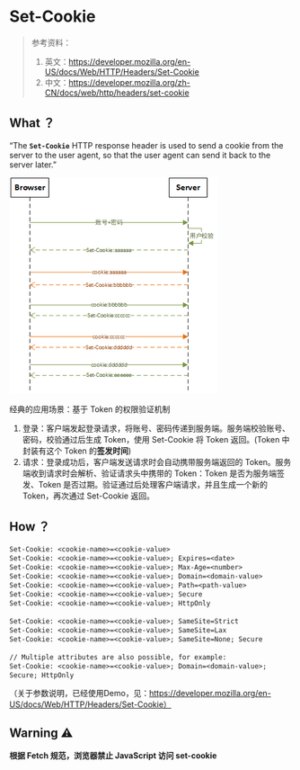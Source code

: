 # Set-Cookie

>   参考资料：
>
>   1.   英文：https://developer.mozilla.org/en-US/docs/Web/HTTP/Headers/Set-Cookie
>   2.   中文：https://developer.mozilla.org/zh-CN/docs/web/http/headers/set-cookie



## What ？

“The **`Set-Cookie`** HTTP response header is  used to send a cookie from the server to the user agent, so that the  user agent can send it back to the server later.”



![image-20220919103113518](markdown/Set-Cookie.assets/image-20220919103113518.png)

经典的应用场景：基于 Token 的权限验证机制

1.   登录：客户端发起登录请求，将账号、密码传递到服务端。服务端校验账号、密码，校验通过后生成 Token，使用 Set-Cookie 将 Token 返回。(Token 中封装有这个 Token 的**签发时间**)
2.   请求：登录成功后，客户端发送请求时会自动携带服务端返回的 Token。服务端收到请求时会解析、验证请求头中携带的 Token：Token 是否为服务端签发、Token 是否过期。验证通过后处理客户端请求，并且生成一个新的 Token，再次通过 Set-Cookie 返回。



## How ？

```
Set-Cookie: <cookie-name>=<cookie-value>
Set-Cookie: <cookie-name>=<cookie-value>; Expires=<date>
Set-Cookie: <cookie-name>=<cookie-value>; Max-Age=<number>
Set-Cookie: <cookie-name>=<cookie-value>; Domain=<domain-value>
Set-Cookie: <cookie-name>=<cookie-value>; Path=<path-value>
Set-Cookie: <cookie-name>=<cookie-value>; Secure
Set-Cookie: <cookie-name>=<cookie-value>; HttpOnly

Set-Cookie: <cookie-name>=<cookie-value>; SameSite=Strict
Set-Cookie: <cookie-name>=<cookie-value>; SameSite=Lax
Set-Cookie: <cookie-name>=<cookie-value>; SameSite=None; Secure

// Multiple attributes are also possible, for example:
Set-Cookie: <cookie-name>=<cookie-value>; Domain=<domain-value>; Secure; HttpOnly

```

（关于参数说明，已经使用Demo，见：https://developer.mozilla.org/en-US/docs/Web/HTTP/Headers/Set-Cookie）



## Warning ⚠

 **根据 Fetch 规范，浏览器禁止 JavaScript 访问 set-cookie**